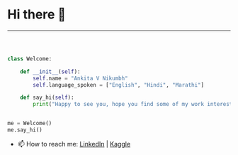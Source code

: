 # Hi there 👋 

<hr>

```python



class Welcome:

    def __init__(self):
        self.name = "Ankita V Nikumbh"
        self.language_spoken = ["English", "Hindi", "Marathi"]

    def say_hi(self):
        print("Happy to see you, hope you find some of my work interesting.")


me = Welcome()
me.say_hi()
```
- 📫 How to reach me: [LinkedIn](https://www.linkedin.com/in/ankita-nikumbh-725256187/) | [Kaggle](https://www.kaggle.com/ankitanikumbh)
